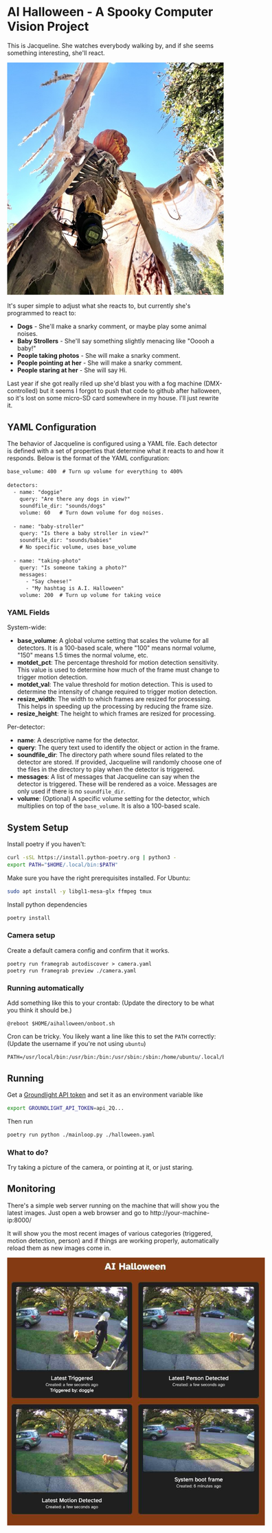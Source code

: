 # AI Halloween - A Spooky Computer Vision Project

This is Jacqueline.  She watches everybody walking by, and if she seems something interesting, she'll react.

![Jacqueline](media/jacqueline.jpeg)

It's super simple to adjust what she reacts to, but currently she's programmed to react to:

- **Dogs** - She'll make a snarky comment, or maybe play some animal noises.
- **Baby Strollers** - She'll say something slightly menacing like "Ooooh a baby!"
- **People taking photos** - She will make a snarky comment.
- **People pointing at her** - She will make a snarky comment.
- **People staring at her** - She will say Hi.

Last year if she got really riled up she'd blast you with a fog machine (DMX-controlled) but it seems I forgot to push that code to github after halloween, so it's lost on some micro-SD card somewhere in my house.  I'll just rewrite it.

## YAML Configuration

The behavior of Jacqueline is configured using a YAML file. Each detector is defined with a set of properties that determine what it reacts to and how it responds. Below is the format of the YAML configuration:

```
base_volume: 400  # Turn up volume for everything to 400%

detectors:
  - name: "doggie"
    query: "Are there any dogs in view?"
    soundfile_dir: "sounds/dogs"
    volume: 60   # Turn down volume for dog noises.

  - name: "baby-stroller"
    query: "Is there a baby stroller in view?"
    soundfile_dir: "sounds/babies"
    # No specific volume, uses base_volume

  - name: "taking-photo"
    query: "Is someone taking a photo?"
    messages:
      - "Say cheese!"
      - "My hashtag is A.I. Halloween"
    volume: 200  # Turn up volume for taking voice
```

### YAML Fields

System-wide:
- **base_volume**: A global volume setting that scales the volume for all detectors. It is a 100-based scale, where "100" means normal volume, "150" means 1.5 times the normal volume, etc.
- **motdet_pct**: The percentage threshold for motion detection sensitivity. This value is used to determine how much of the frame must change to trigger motion detection.
- **motdet_val**: The value threshold for motion detection. This is used to determine the intensity of change required to trigger motion detection.
- **resize_width**: The width to which frames are resized for processing. This helps in speeding up the processing by reducing the frame size.
- **resize_height**: The height to which frames are resized for processing.


Per-detector:
- **name**: A descriptive name for the detector.
- **query**: The query text used to identify the object or action in the frame.
- **soundfile_dir**: The directory path where sound files related to the detector are stored. If provided, Jacqueline will randomly choose one of the files in the directory to play when the detector is triggered.
- **messages**: A list of messages that Jacqueline can say when the detector is triggered. These will be rendered as a voice. Messages are only used if there is no `soundfile_dir`.
- **volume**: (Optional) A specific volume setting for the detector, which multiplies on top of the `base_volume`. It is also a 100-based scale.

## System Setup

Install poetry if you haven't:

```bash
curl -sSL https://install.python-poetry.org | python3 -
export PATH="$HOME/.local/bin:$PATH"
```

Make sure you have the right prerequisites installed.  For Ubuntu:

```bash
sudo apt install -y libgl1-mesa-glx ffmpeg tmux
```

Install python dependencies

```bash
poetry install
```

### Camera setup

Create a default camera config and confirm that it works.

```
poetry run framegrab autodiscover > camera.yaml
poetry run framegrab preview ./camera.yaml
```

### Running automatically

Add something like this to your crontab:
(Update the directory to be what you think it should be.)

```
@reboot $HOME/aihalloween/onboot.sh
```

Cron can be tricky.  You likely want a line like this to set the `PATH` correctly: 
(Update the username if you're not using `ubuntu`) 

```
PATH=/usr/local/bin:/usr/bin:/bin:/usr/sbin:/sbin:/home/ubuntu/.local/bin/
```

## Running

Get a [Groundlight API token](https://code.groundlight.ai/python-sdk/docs/getting-started/api-tokens)
and set it as an environment variable like

```bash
export GROUNDLIGHT_API_TOKEN=api_2Q...
```

Then run

```bash
poetry run python ./mainloop.py ./halloween.yaml
```

### What to do?

Try taking a picture of the camera, or pointing at it, or just staring.

## Monitoring

There's a simple web server running on the machine that will show you the latest images.  Just open a web browser and go to http://your-machine-ip:8000/

It will show you the most recent images of various categories (triggered, motion detection, person) and if things are working properly, automatically reload them as new images come in.

<img src="media/web-monitor.jpg" alt="Web Monitoring Interface" style="max-width: 600px;">


